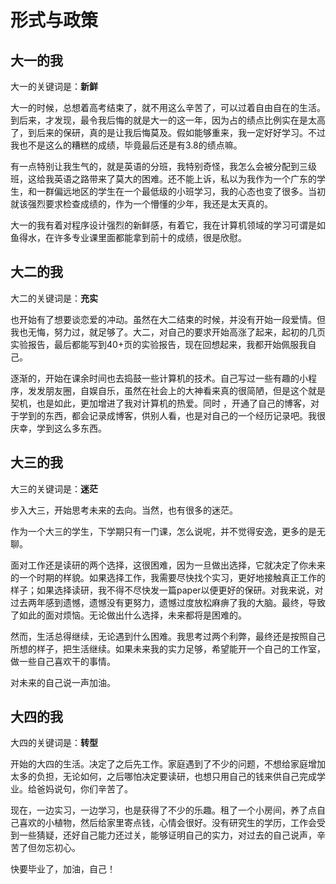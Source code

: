# 形式与政策

## 大一的我

大一的关键词是：**新鲜**

大一的时候，总想着高考结束了，就不用这么辛苦了，可以过着自由自在的生活。到后来，才发现，最令我后悔的就是大一的这一年，因为占的绩点比例实在是太高了，到后来的保研，真的是让我后悔莫及。假如能够重来，我一定好好学习。不过我也不是这么的糟糕的成绩，毕竟最后还是有3.8的绩点嘛。

有一点特别让我生气的，就是英语的分班，我特别奇怪，我怎么会被分配到三级班，这给我英语之路带来了莫大的困难。还不能上诉，私以为我作为一个广东的学生，和一群偏远地区的学生在一个最低级的小班学习，我的心态也变了很多。当初就该强烈要求检查成绩的，作为一个懵懂的少年，我还是太天真的。

大一的我有着对程序设计强烈的新鲜感，有着它，我在计算机领域的学习可谓是如鱼得水，在许多专业课里面都能拿到前十的成绩，很是欣慰。

## 大二的我

大二的关键词是：**充实**

也开始有了想要谈恋爱的冲动。虽然在大二结束的时候，并没有开始一段爱情。但我也无悔，努力过，就足够了。大二，对自己的要求开始高涨了起来，起初的几页实验报告，最后都能写到40+页的实验报告，现在回想起来，我都开始佩服我自己。

逐渐的，开始在课余时间也去捣鼓一些计算机的技术。自己写过一些有趣的小程序，发发朋友圈，自娱自乐，虽然在社会上的大神看来真的很简陋，但是这个就是契机，也是如此，更加增进了我对计算机的热爱。同时 ，开通了自己的博客，对于学到的东西，都会记录成博客，供别人看，也是对自己的一个经历记录吧。我很庆幸，学到这么多东西。

## 大三的我

大三的关键词是：**迷茫**

步入大三，开始思考未来的去向。当然，也有很多的迷茫。

作为一个大三的学生，下学期只有一门课，怎么说呢，并不觉得安逸，更多的是无聊。

面对工作还是读研的两个选择，这很困难，因为一旦做出选择，它就决定了你未来的一个时期的样貌。如果选择工作，我需要尽快找个实习，更好地接触真正工作的样子；如果选择读研，我不得不尽快发一篇paper以便更好的保研。对我来说，对过去两年感到遗憾，遗憾没有更努力，遗憾过度放松麻痹了我的大脑。最终，导致了如此的面对烦恼。无论做出什么选择，未来都将是困难的。

然而，生活总得继续，无论遇到什么困难。我思考过两个利弊，最终还是按照自己所想的样子，把生活继续。如果未来我的实力足够，希望能开一个自己的工作室，做一些自己喜欢干的事情。

对未来的自己说一声加油。

## 大四的我

大四的关键词是：**转型**

开始的大四的生活。决定了之后先工作。家庭遇到了不少的问题，不想给家庭增加太多的负担，无论如何，之后哪怕决定要读研，也想只用自己的钱来供自己完成学业。给爸妈说句，你们辛苦了。

现在，一边实习，一边学习，也是获得了不少的乐趣。租了一个小房间，养了点自己喜欢的小植物，然后给家里寄点钱，心情会很好。没有研究生的学历，工作会受到一些猜疑，还好自己能力还过关，能够证明自己的实力，对过去的自己说声，辛苦了但勿忘初心。

快要毕业了，加油，自己！